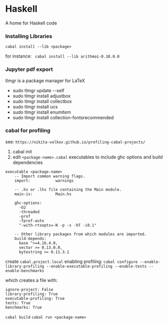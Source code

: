 # Haskell
A home for Haskell code

### Installing Libraries
`cabal install --lib <package>`

for instance:
` cabal install --lib arithmoi-0.10.0.0`

### Jupyter pdf export
tlmgr is a package manager for LaTeX
* sudo tlmgr update --self
* sudo tlmgr install adjustbox
* sudo tlmgr install collectbox
* sudo tlmgr install ucs
* sudo tlmgr install enumitem
* sudo tlmgr install collection-fontsrecommended

### cabal for profiling
see: `https://nikita-volkov.github.io/profiling-cabal-projects/`

1. cabal init
2. edit `<package-name>.cabal` executables to include ghc options
and build dependencies

```
executable <package-name>
    -- Import common warning flags.
    import:           warnings

    -- .hs or .lhs file containing the Main module.
    main-is:          Main.hs

    ghc-options:
      -O2
      -threaded
      -prof
      -fprof-auto
      "-with-rtsopts=-N -p -s -hT -i0.1"

    -- Other library packages from which modules are imported.
    build-depends:
      base ^>=4.16.4.0,
      vector >= 0.13.0.0,
      bytestring >= 0.11.3.1
```

create `cabal.project.local` enabling profiling:
`cabal configure --enable-library-profiling --enable-executable-profiling --enable-tests --enable-benchmarks
`

which creates a file with:
```
ignore-project: False
library-profiling: True
executable-profiling: True
tests: True
benchmarks: True
```

`cabal build`
`cabal run <package-name>`